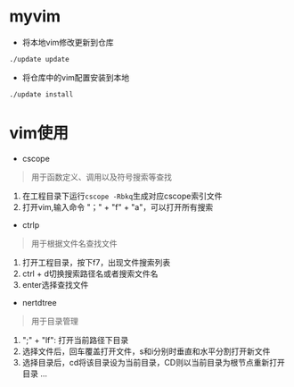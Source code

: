 # myvim
- 将本地vim修改更新到仓库
```bash
./update update
```

- 将仓库中的vim配置安装到本地
```bash
./update install
```

# vim使用
- cscope
>用于函数定义、调用以及符号搜索等查找
1. 在工程目录下运行`cscope -Rbkq`生成对应cscope索引文件
2. 打开vim,输入命令 "；" + "f" + "a"，可以打开所有搜索

- ctrlp
>用于根据文件名查找文件
1. 打开工程目录，按下f7，出现文件搜索列表
2. ctrl + d切换搜索路径名或者搜索文件名
3. enter选择查找文件

- nertdtree
>用于目录管理
1. ";" + "lf": 打开当前路径下目录
2. 选择文件后，回车覆盖打开文件，s和i分别时垂直和水平分割打开新文件
3. 选择目录后，cd将该目录设为当前目录，CD则以当前目录为根节点重新打开目录
...


